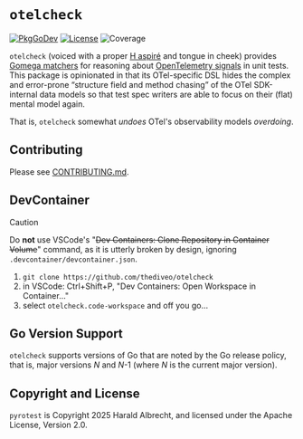 # `otelcheck`

[![PkgGoDev](https://img.shields.io/badge/-reference-blue?logo=go&logoColor=white&labelColor=505050)](https://pkg.go.dev/github.com/thediveo/otelcheck)
[![License](https://img.shields.io/github/license/thediveo/otelcheck)](https://img.shields.io/github/license/thediveo/otelcheck)
![Coverage](https://img.shields.io/badge/Coverage-95.1%25-brightgreen)

`otelcheck` (voiced with a proper [H
aspiré](https://en.wikipedia.org/wiki/Aspirated_h) and tongue in cheek) provides
[Gomega matchers](https://onsi.github.io/gomega/) for reasoning about
[OpenTelemetry signals](https://opentelemetry.io/docs/concepts/signals/) in unit
tests. This package is opinionated in that its OTel-specific DSL hides the
complex and error-prone “structure field and method chasing” of the OTel
SDK-internal data models so that test spec writers are able to focus on their
(flat) mental model again.

That is, `otelcheck` somewhat _undoes_ OTel's observability models _overdoing_.

## Contributing

Please see [CONTRIBUTING.md](CONTRIBUTING.md).

## DevContainer

> [!CAUTION]
>
> Do **not** use VSCode's "~~Dev Containers: Clone Repository in Container
> Volume~~" command, as it is utterly broken by design, ignoring
> `.devcontainer/devcontainer.json`.

1. `git clone https://github.com/thediveo/otelcheck`
2. in VSCode: Ctrl+Shift+P, "Dev Containers: Open Workspace in Container..."
3. select `otelcheck.code-workspace` and off you go...

## Go Version Support

`otelcheck` supports versions of Go that are noted by the Go release policy, that
is, major versions _N_ and _N_-1 (where _N_ is the current major version).

## Copyright and License

`pyrotest` is Copyright 2025 Harald Albrecht, and licensed under the Apache
License, Version 2.0.
